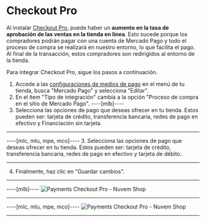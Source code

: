 # Checkout Pro
 
Al instalar [Checkout Pro](/developers/es/docs/checkout-pro/landing), puede haber un **aumento en la tasa de aprobación de las ventas en la tienda en línea**. Esto sucede porque los compradores podrán pagar con una cuenta de Mercado Pago y todo el proceso de compra se realizará en nuestro entorno, lo que facilita el pago. Al final de la transacción, estos compradores son redirigidos al entorno de la tienda.
 
Para integrar Checkout Pro, sigue los pasos a continuación.

1. Accede a las [configuraciones de medios de pago](https://mitiendanube.com/admin/payments/) en el menú de tu tienda, busca "Mercado Pago" y selecciona "Editar".
2. En el ítem "Tipo de integración" cambia a la opción "Proceso de compra en el sitio de Mercado Pago".
----[mlb]----
3. Selecciona las opciones de pago que deseas ofrecer en tu tienda. Estos pueden ser: tarjeta de crédito, transferencia bancaria, redes de pago en efectivo y Financiación sin tarjeta.

------------
----[mlc, mlu, mpe, mco]----
3. Selecciona las opciones de pago que deseas ofrecer en tu tienda. Estos pueden ser: tarjeta de crédito, transferencia bancaria, redes de pago en efectivo y tarjeta de débito.

------------
4. Finalmente, haz clic en "Guardar cambios". 

------------

----[mlb]----
![Payments Checkout Pro - Nuvem Shop](nuvemshop/nuvemshop_checkout_redirect_3.gif)

------------
----[mlc, mlu, mpe, mco]----
![Payments Checkout Pro - Nuvem Shop](nuvemshop/mx_tiendanube_checkout_redirect.gif)

------------